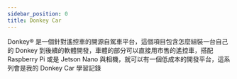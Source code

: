 ```yaml
---
sidebar_position: 0
title: Donkey Car
---
```


Donkey® 是一個針對遙控車的開源自駕車平台，這個項目包含怎麼組裝一台自己的 Donkey 到後續的軟體開發，車體的部分可以直接用市售的遙控車，搭配 Raspberry Pi 或是 Jetson Nano 與相機，就可以有一個低成本的開發平台，這系列會是我的 Donkey Car 學習記錄
